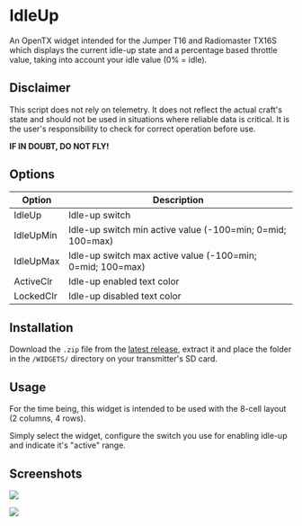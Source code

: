 # IdleUp

An OpenTX widget intended for the Jumper T16 and Radiomaster TX16S which displays the current idle-up state and a percentage based throttle value, taking into account your idle value (0% = idle).

## Disclaimer

This script does not rely on telemetry. It does not reflect the actual craft's state and should not be used in situations where reliable data is critical. It is the user's responsibility to check for correct operation before use.

**IF IN DOUBT, DO NOT FLY!**

## Options

| Option    | Description                                                |
| --------- | ---------------------------------------------------------- |
| IdleUp    | Idle-up switch                                             |
| IdleUpMin | Idle-up switch min active value (-100=min; 0=mid; 100=max) |
| IdleUpMax | Idle-up switch max active value (-100=min; 0=mid; 100=max) |
| ActiveClr | Idle-up enabled text color                                 |
| LockedClr | Idle-up disabled text color                                |

## Installation

Download the `.zip` file from the [latest release](https://github.com/udyux/opentx-widget-idleup/releases/latest), extract it and place the folder in the `/WIDGETS/` directory on your transmitter's SD card.

## Usage

For the time being, this widget is intended to be used with the 8-cell layout (2 columns, 4 rows).

Simply select the widget, configure the switch you use for enabling idle-up and indicate it's "active" range.

## Screenshots

<p><img src="tx16s-idleup-enabled.png" /><br></p>
<p><img src="tx16s-idleup-disabled.png" /><br></p>
